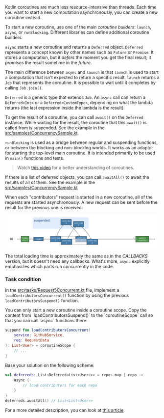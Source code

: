 Kotlin coroutines are much less resource-intensive than threads.
Each time you want to start a new computation asynchronously, you can create a new coroutine instead.

To start a new coroutine, use one of the main _coroutine builders_: `launch`, `async`, or `runBlocking`. Different
libraries can define additional coroutine builders.

`async` starts a new coroutine and returns a `Deferred` object. `Deferred` represents a concept known by other names
such as `Future` or `Promise`. It stores a computation, but it _defers_ the moment you get the final result;
it _promises_ the result sometime in the _future_.

The main difference between `async` and `launch` is that `launch` is used to start a computation that isn't expected to
return a specific result. `launch` returns a `Job` that represents the coroutine. It is possible to wait until it completes
by calling `Job.join()`.

`Deferred` is a generic type that extends `Job`. An `async` call can return a `Deferred<Int>` or a `Deferred<CustomType>`,
depending on what the lambda returns (the last expression inside the lambda is the result).

To get the result of a coroutine, you can call `await()` on the `Deferred` instance. While waiting for the result,
the coroutine that this `await()` is called from is suspended. See the example in the [src/samples/ConcurrencySample.kt](course://Coroutines/Concurrency/src/samples/ConcurrencySample.kt). 

`runBlocking` is used as a bridge between regular and suspending functions, or between the blocking and non-blocking worlds. It works
as an adaptor for starting the top-level main coroutine. It is intended primarily to be used in `main()` functions and
tests.

> Watch <a href="https://www.youtube.com/watch?v=zEZc5AmHQhk" target="_blank">this video</a> for a better understanding of coroutines.

If there is a list of deferred objects, you can call `awaitAll()` to await the results of all of them. See the example in the [src/samples/ConcurrencySample.kt](course://Coroutines/Concurrency/src/samples/ConcurrencySample.kt)

When each "contributors" request is started in a new coroutine, all of the requests are started asynchronously. A new request
can be sent before the result for the previous one is received:

![Concurrent coroutines](images/concurrency.png)

The total loading time is approximately the same as in the _CALLBACKS_ version, but it doesn't need any callbacks.
What's more, `async` explicitly emphasizes which parts run concurrently in the code.

### Task condition

In the [src/tasks/Request5Concurrent.kt](course://Coroutines/Concurrency/src/tasks/Request5Concurrent.kt) file, implement a `loadContributorsConcurrent()` function by using the
previous `loadContributorsSuspend()` function.

<div class="hint">
You can only start a new coroutine inside a coroutine scope. Copy the content
from `loadContributorsSuspend()` to the `coroutineScope` call so that you can call `async` functions there:

```kotlin
suspend fun loadContributorsConcurrent(
    service: GitHubService,
    req: RequestData
): List<User> = coroutineScope {
    // ...
}
```

Base your solution on the following scheme:

```kotlin
val deferreds: List<Deferred<List<User>>> = repos.map { repo ->
    async {
        // load contributors for each repo
    }
}
deferreds.awaitAll() // List<List<User>>
```
</div>

For a more detailed description, you can look at [this article](https://kotlinlang.org/docs/coroutines-and-channels.html#concurrency)
